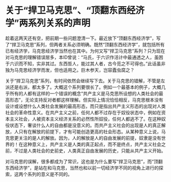 关于“捍卫马克思”、“顶翻东西经济学”两系列关系的声明
====



趁着这两天还有空，把前期一些问题澄清一下。最近放下“顶翻东西经济学”，写了“捍卫马克思”系列，但两者关系必须明确。既然“顶翻东西经济学”，就包括所有已有经济学，马克思经济学当然也在其中。为何又写“捍卫马克思”系列？只为现在对马克思的理解错误居多，本ID曾说：“马氏，于六识作活计中最通透之人，虽困于六识而不知，实非其过。东西哲人，能过其人者，古今觅之不可得也。”此话虽非独为马克思经济学而发，但也适用之。巨木参天，岂容蠹虫腐之？

关于“捍卫马克思”系列，有时间依然会继续写下去。关于马克思的错解，不管是左派还是右派，都太多了。大概这个系列要很长了。例如一个最基本的例子，大概几乎所有的人都有这样的一个错误的概念“共产主义是马克思所设想的人类社会的最高形态”，无论支持反对者都这样理解。但实际上情况恰恰相反，马克思根本没有设计或设想什么人类社会发展的最高形态，而只是指出共产主义形态的出现对人类社会的革命性意义。在共产主义之前，任何人都不过存在于奴役状态中，例如在资本主义社会，人被资本主义经济关系的必然性所奴役，任何人都逃不了。在这种奴役状态下，奢谈什么人的自由都是没意义的。而共产主义社会的出现是人的真正解放，人只有在解放的前提下，才有可能创造更高的社会形态。从某种意义上说，马克思更关注的是人的解放。因为，人的解放是人的自由发展的前提，奴隶是没有世界的！在这种意义上，共产主义是人类的真正起点，而不是终点，共产主义社会之前，不过是人类社会的史前史，人类真正自由发展的历史，只能从共产主义开始。

对马克思的误解，很多都成为了常识，这也是为什么要写“捍卫马克思”，而“顶翻东西经济学”，是站在和马克思，当然也和以前一切经济学不同的视角上进行的探索，这两个系列的意义是不同的。
